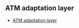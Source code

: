 ## ATM adaptation layer
* [ATM adaptation layer](https://en.wikipedia.org/wiki/ATM_adaptation_layer)
